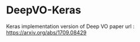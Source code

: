 # DeepVO-Keras
Keras implementation version of Deep VO
paper url : https://arxiv.org/abs/1709.08429
